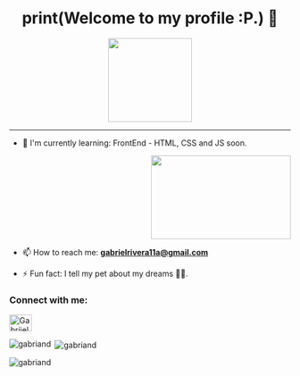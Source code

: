 <h1 align="center">print(Welcome to my profile :P.) 👋</h1>

<p align="center"> <img width="150" height="150" src="https://media.giphy.com/media/frSfC5NcmyF7q/giphy.gif"> 
</p>

-------------

- 🌱 I'm currently learning: 
FrontEnd - HTML, CSS and JS soon.

<p align="right"> <img width="250" height="150" src="https://media.giphy.com/media/9Y1wF3wx1Dex8w9wxL/giphy.gif"> 
</p>

- 📫 How to reach me: **gabrielrivera11a@gmail.com**

- ⚡ Fun fact: I tell my pet about my dreams 🐶✨.

<h3 align="left">Connect with me:</h3>
<p align="left">
<a href="https://twitter.com/Gabriiel_ARP" target="blank"><img align="center" src="https://raw.githubusercontent.com/rahuldkjain/github-profile-readme-generator/master/src/images/icons/Social/twitter.svg" alt="Gabriiel" height="30" width="40" /></a>


<p><img align="left" src="https://github-readme-stats.vercel.app/api/top-langs?username=gabriand&show_icons=true&locale=en&layout=compact" alt="gabriand"></p>

<p>&nbsp;<img align="center" src="https://github-readme-stats.vercel.app/api?username=gabriand&show_icons=true&locale=en" alt="gabriand"></p>

<p><img align="center" src="https://github-readme-streak-stats.herokuapp.com/?user=gabriand&" alt="gabriand"></p>


<!--
### print(Welcome to my profile :P.) 👋

**Gabriand/Gabriand** is a ✨ _special_ ✨ repository because its `README.md` (this file) appears on your GitHub profile.

Here are some ideas to get you started:

- 🔭 I’m currently working on ...

- 👯 I’m looking to collaborate on ...
- 🤔 I’m looking for help with ...
- 😄 Pronouns: 
- 💬 Ask me about ...
-->
